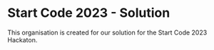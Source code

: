 # Start Code 2023 - Solution 

This organisation is created for our solution for the Start Code 2023 Hackaton. 

